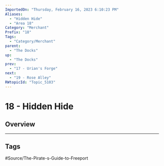 ```yaml
---
ImportedOn: "Thursday, February 16, 2023 6:10:23 PM"
Aliases:
  - "Hidden Hide"
  - "Area 18"
Category: "Merchant"
Prefix: "18"
Tags:
  - "Category/Merchant"
parent:
  - "The Docks"
up:
  - "The Docks"
prev:
  - "17 - Urian's Forge"
next:
  - "19 - Rose Alley"
RWtopicId: "Topic_5103"
---
```

# 18 - Hidden Hide
## Overview

---
## Tags
#Source/The-Pirate-s-Guide-to-Freeport

